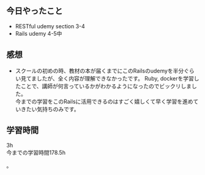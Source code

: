 ## 今日やったこと
- RESTful udemy section 3-4
- Rails udemy 4-5中

## 感想
- スクールの初めの時、教材の本が届くまでにこのRailsのudemyを半分ぐらい見てましたが、全く内容が理解できなかったです。
Ruby, dockerを学習したことで、講師が何言っているかがわかるようになったのでビックリしました。  
今までの学習をこのRailsに活用できるのはすごく嬉しくて早く学習を進めていきたい気持ちのみです。

## 学習時間
3h  
今までの学習時間178.5h 

。
